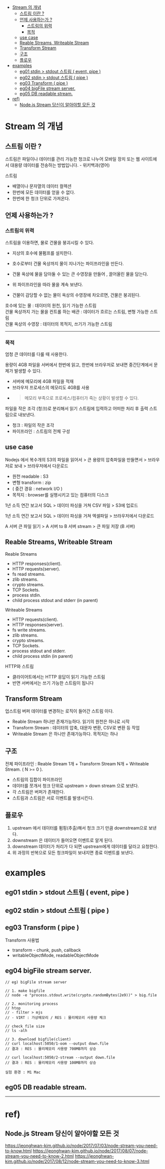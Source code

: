 - [Stream 의 개념](#stream-의-개념)
  - [스트림 이란 ?](#스트림-이란-)
  - [언제 사용하는가 ?](#언제-사용하는가-)
    - [스트림의 위력](#스트림의-위력)
    - [목적](#목적)
  - [use case](#use-case)
  - [Reable Streams, Writeable Stream](#reable-streams-writeable-stream)
  - [Transform Stream](#transform-stream)
  - [구조](#구조)
  - [플로우](#플로우)
- [examples](#examples)
  - [eg01 stdin \> stdout 스트림 ( event, pipe )](#eg01-stdin--stdout-스트림--event-pipe-)
  - [eg02 stdin \> stdout 스트림 ( pipe )](#eg02-stdin--stdout-스트림--pipe-)
  - [eg03 Transform ( pipe )](#eg03-transform--pipe-)
  - [eg04 bigFile stream server.](#eg04-bigfile-stream-server)
  - [eg05 DB readable stream.](#eg05-db-readable-stream)
- [ref)](#ref)
  - [Node.js Stream 당신이 알아야할 모든 것](#nodejs-stream-당신이-알아야할-모든-것)


# Stream 의 개념

## 스트림 이란 ?

스트림은 파일이나 데이터를 관리 가능한 청크로 나누어 모바일 장치 또는 웹 사이트에서 대용량 데이터를 전송하는 방법입니다. - 위키백과(영어)

스트림
- 배열이나 문자열의 데이터 컬렉션  
- 한번에 모든 데이터를 얻을 수 없다.  
- 한번에 한 청크 단위로 가져온다. 

## 언제 사용하는가 ?

### 스트림의 위력

스트림을 이용하면, 물로 건물을 붕괴시킬 수 있다.  
- 지상의 호수에 물펌프를 설치한다.   
- 호수로부터 건물 옥상까지 물이 지나가는 파이프라인을 만든다.  
- 건물 옥상에 물을 담아둘 수 있는 큰 수영장을 만들어 , 끌어올린 물을 담는다. 

- 위 파이프라인을 따라 물을 계속 보낸다.  
- 건물이 감당할 수 없는 물이 옥상의 수영장에 차오르면, 건물은 붕괴된다.    

호수에 있는 물 : 데이터의 원천, 읽기 가능한 스트림  
건물 옥상까지 가는 물을 컨트롤 하는 배관 : 데이터가 흐르는 스트림, 변형 가능한 스트림  
건물 옥상의 수영장 : 데이터의 목적지, 쓰기가 가능한 스트림  

---
### 목적

엄청 큰 데이터를 다룰 때 사용한다. 

용량이 4GB 파일을 서버에서 한번에 읽고, 한번에 브라우저로 보내면 중간단계에서 문제가 발생할 수 있다.  
- 서버에 메모리에 4GB 파일을 적재
- 브라우저 프로세스의 메모리도 4GB를 사용
- > 메모리 부족으로 프로세스/컴퓨터가 죽는 상황이 발생할 수 있다.

파일을 작은 조각 (청크)로 분리해서 읽기 스트림에 입력하고 어떠한 처리 후 출력 스트림으로 내보낸다.
- 청크 : 파일의 작은 조각
- 파이프라인 : 스트림의 전체 구성

## use case

Nodejs 에서 복수개의 S3의 파일을 읽어서 > 큰 용량의 압축파일을 만들면서 > 브라우저로 보내 > 브라우저에서 다운로드 
- 원천 readable : S3
- 변형 transform : zip 
- ( 중간 경유 : network I/O )
- 목적지 : browser를 실행시키고 있는 컴퓨터의 디스크


1년 소득 연간 보고서 SQL > 데이터 파싱을 거쳐 CSV 파일 > S3에 업로드      

1년 소득 연간 보고서 SQL > 데이터 파싱을 거쳐 엑셀파일 > 브라우저에서 다운로드    

A 서버 큰 파일 읽기 > A 서버 to B 서버 stream > 큰 파일 저장 (B 서버)  

## Reable Streams, Writeable Stream 

Reable Streams
- HTTP responses(client). 
- HTTP requests(server). 
- fs read streams.  
- zlib streams. 
- crypto streams. 
- TCP Sockets. 
- process stdin. 
- child process stdout and stderr (in parent)


Writeable Streams
- HTTP requests(client). 
- HTTP responses(server). 
- fs write streams.  
- zlib streams. 
- crypto streams. 
- TCP Sockets. 
- process stdout and stderr. 
- child process stdin (in parent)

HTTP와 스트림
- 클라이어트에서는 HTTP 응답이 읽기 가능한 스트림
- 반면 서버에서는 쓰기 가능한 스트림이 됩니다

## Transform Stream

업스트림 버퍼 데이터를 변경하는 로직이 들어간 스트림 이다.  

- Reable Stream 하나만 존재가능하다. 읽기의 원천은 하나로 시작  
- Transform Stream : 데이터의 압축, 대문자 변환, CSV로 변환 등 작업  
- Writeable Stream 은 하나만 존재가능하다. 목적지는 하나  

## 구조

전체 파이프라인 : Reable Stream 1개 + Transform Stream N개 + Writeable Stream. 
( N >= 0 ). 

- 스트림의 집합이 파이프라인    
- 데이터를 쪼개서 청크 단위로 upstream > down stream 으로 보낸다.   
- 각 스트림은 버퍼가 존재한다. 
- 스트림과 스트림은 서로 이벤트를 발생시킨다.  

## 플로우

1. upstream 에서 데이터를 펌핑(추출)해서 청크 크기 만큼 downstream으로 보낸다.  
2. downstream 은 데이터가 들어오면 이벤트로 알게 된다.  
3. downstream 데이터가 처리가 다 되면 upstream에게 데이터를 달라고 요청한다.
4. 위 과정의 반복으로 모든 청크파일이 보내지면 종료 이벤트를 보낸다.  


# examples

## eg01 stdin > stdout 스트림 ( event, pipe )

## eg02 stdin > stdout 스트림 ( pipe )

## eg03 Transform ( pipe )

Transform 사용법
- transform - chunk, push, callback
- writableObjectMode, readableObjectMode

## eg04 bigFile stream server. 

```
// eg) bigFile stream server

// 1. make bigfile
// node -e "process.stdout.write(crypto.randomBytes(2e9))" > big.file

// 2. monitoring process
// htop
// - filter > mjs
// - VIRT : 가상메모리 / RES : 물리메모리 사용량 체크

// check file size
// ls -alh

// 3. download bigfile(client)
// curl localhost:5050/1-oom --output down.file
// 결과 : RES : 물리메모리 사용량 700MB까지 상승

// curl localhost:5050/2-stream --output down.file
// 결과 : RES : 물리메모리 사용량 100MB까지 상승

실험 환경 : M1 Mac 
```

## eg05 DB readable stream. 


--- 
# ref) 

## Node.js Stream 당신이 알아야할 모든 것
https://jeonghwan-kim.github.io/node/2017/07/03/node-stream-you-need-to-know.html
https://jeonghwan-kim.github.io/node/2017/08/07/node-stream-you-need-to-know-2.html
https://jeonghwan-kim.github.io/node/2017/08/12/node-stream-you-need-to-know-3.html
